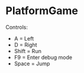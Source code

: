 # PlatformGame


Controls:

  - A = Left
  - D = Right
  - Shift = Run
  - F9 = Enter debug mode
  - Space = Jump
